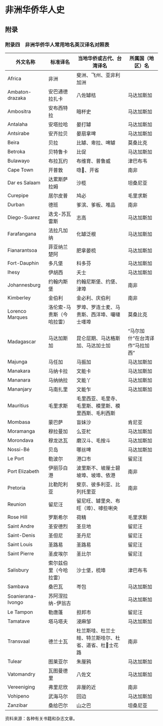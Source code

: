 # 非洲华侨华人史

## 附录

### 附录四　非洲华侨华人常用地名英汉译名对照表

|外文名称|标准译名|当地华侨或古代、台湾译名|所属国（地区）名|
|-|-|-|-
|Africa|非洲|斐洲、飞州、亚非利加洲|
|Ambaton-drazaka|安巴通德拉扎卡|八佐罅桔|马达加斯加
|Ambositra|安布西特拉|暗杯史|马达加斯加
|Antalaha|安塔拉哈|晏打罅|马达加斯加
|Antsirabe|安齐拉贝|晏扇拿啤|马达加斯加
|Beira|贝拉|比罅、卑拉、啤罅|莫桑比克
|Betroka|贝特鲁卡|比促|马达加斯加
|Bulawayo|布拉瓦约|布维育、普鲁威|津巴布韦
|Cape Town|开普敦|喼𪠽、开省|南非
|Dar es Salaam|达累斯萨拉姆|沙榄|坦桑尼亚
|Curepipe|居尔皮普|鸠必|毛里求斯
|Durban|德班|爹滨、爹板、堆品|南非
|Diego-Suarez|迭戈-苏瓦雷斯|志高|马达加斯加
|Farafangana|法拉凡加纳|化罅泛根|马达加斯加
|Fianarantsoa|菲亚纳兰楚阿|肥拿晏梳|马达加斯加
|Fort-Dauphin|多凡堡|科多芬|马达加斯加
|Ihesy|伊胡西|夭士|马达加斯加
|Johannesburg|约翰内斯堡|约翰尼斯堡、约堡、津埠|南非
|Kimberley|金伯利|金必利、庆伯利|南非
|Lorenco Marques|洛伦索-马贵斯（今哈拉雷）|罗埠、罗连士麦、马贵斯、西洋埠、囉嗹士嚜埠|莫桑比克
|Madagascar|马达加斯加|昆仑层期、马达格斯加、马达加士加|“马尔加什”在台湾译作“马拉加西”
|Majunga|马任加|马振加|马达加斯加
|Manakara|马纳卡拉|文能卡|马达加斯加
|Mananara|马纳纳拉|文能丫|马达加斯加
|Mananjary|马南扎里|文能乍|马达加斯加
|Mauritius|毛里求斯|毛里西亚、毛里寺、毛里斯、模里斯、模里西斯、毛利西斯|
|Mombasa|蒙巴萨|盲妹沙|肯尼亚
|Moramanga|穆拉曼加|么亚杧|马达加斯加
|Morondava|穆龙达瓦|磨汉斗、毛按斗|马达加斯加
|Nossi-Bé|贝岛|哪丝啤|马达加斯加
|Le Port|勒波尔|港口市|留尼汪
|Port Elizabeth|伊丽莎白港|波里斯不、坡厘士碧坡埠、坡埠、依港|南非
|Pretoria|比勒陀利亚|斐京、彼多利亚、比列托里亚|南非
|Reunion|留尼汪|留尼旺、罅里央、布旺（埠）、嘑些唎央|
|Rose Hill|罗斯希尔|荷精|毛里求斯
|Saint Andre|圣安德烈|圣旦地|留尼汪
|Saint-Denis|圣但尼|圣丹尼|留尼汪
|Saint Louis|圣路易|圣路易|留尼汪
|Saint Pierre|圣皮埃尔|圣比尔|留尼汪
|Salisbury|索尔兹伯里（今哈拉雷）|沙士堡，梳埠|津巴布韦
|Sambava|桑巴瓦|岑包|马达加斯加
|Soanierana-Ivongo|苏阿涅拉纳-伊翁古||马达加斯加
|Le Tampon|勒唐蓬|担邦市|留尼汪
|Tamatave|塔马塔夫|浸麻邹|马达加斯加
|Transvaal|德兰士瓦|杜兰斯哇、杜兰士畦、特兰斯哇尔、杜省、道省、杜𪢌士花路|南非
|Tulear|图莱亚尔|朱厘鸦|马达加斯加
|Vatomandry|瓦图曼德里|八佐文|马达加斯加
|Vereeniging|弗里尼欣|非厘的近|南非
|Vohipeno|武海马尔|回边|马达加斯加
|Zanzibar|桑给巴尔|山之巴|坦桑尼亚

资料来源：各种有关书籍和杂志文章。
